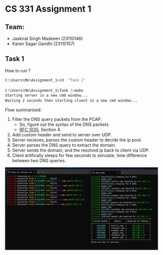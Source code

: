# CS 331 Assignment 1

## Team:
- Jaskirat Singh Maskeen (23110146)
- Karan Sagar Gandhi (23110157)

## Task 1

How to run ?

```sh
C:\Users\Me\Assignment_1>cd  "Task 1"

C:\Users\Me\Assignment_1\Task 1>make
Starting server in a new cmd window...
Waiting 2 seconds then starting client in a new cmd window...

```

Flow summarised:

1. Filter the DNS query packets from the PCAP.
    - So, figure out the syntax of the DNS packets
    - [RFC 1035](https://www.ietf.org/rfc/rfc1035.txt), Section 4.
2. Add custom header and send to server over UDP.
3. Server recieves, parses the custom header to decide the ip pool. 
4. Server parses the DNS query to extract the domain.
5. Server sends the domain, and the resolved ip back to client via UDP.
6. Client artifically sleeps for few seconds to simulate, time difference between two DNS queries.

![](./Task%201/output.png)

<!-- 
DNS message:

header 12 bytes

ID      (2 bytes)
Flags   (2 bytes)
QDCOUNT (2 bytes)  # # of questions
ANCOUNT (2 bytes)  # # of answers
NSCOUNT (2 bytes)  # # of authority records
ARCOUNT (2 bytes)  # # of additional records

Question section (variable length):

QNAME: domain name (labels, length-prefixed, terminated by 0)

QTYPE: 2 bytes

QCLASS: 2 bytes

Answer / Authority / Additional sections (variable length, same basic structure as Resource Records).


[4-byte length prefix][payload of that length]

-->